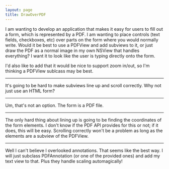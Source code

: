 ```yaml
---
layout: page
title: DrawOverPDF
---
```




I am wanting to develop an application that makes it easy for users to fill out a form, which is represented by a PDF. I am wanting to place controls (text fields, checkboxes, etc) over parts on the form where you would normally write. Would it be best to use a PDFView and add subviews to it, or just draw the PDF as a normal image in my own NSView that handles everything? I want it to look like the user is typing directly onto the form.

I'd also like to add that it would be nice to support zoom in/out, so I'm thinking a PDFVIew sublcass may be best.

----

It's going to be hard to make subviews line up and scroll correctly. Why not just use an HTML form?

----

Um, that's not an option. The form is a PDF file. 

----

The only hard thing about lining up is going to be finding the coordinates of the form elements. I don't know if the PDF API provides for this or not; if it does, this will be easy. Scrolling correctly won't be a problem as long as the elements are a subview of the PDFView.

----

Well I can't believe I overlooked annotations. That seems like the best way. I will just subclass PDFAnnotation (or one of the provided ones) and add my text view to that. Plus they handle scaling automagically!

